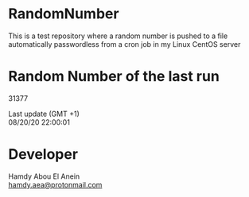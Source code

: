 # RandomNumber    
This is a test repository where a random number is pushed to a file automatically passwordless from a cron job in my Linux CentOS server    
# Random Number of the last run   
31377
      
Last update (GMT +1)    
08/20/20 22:00:01
# Developer    
Hamdy Abou El Anein   
hamdy.aea@protonmail.com

